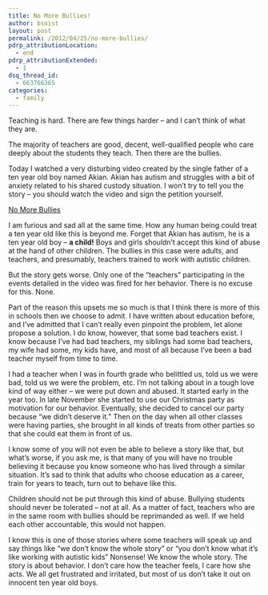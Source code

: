 ```yaml
---
title: No More Bullies!
author: bsoist
layout: post
permalink: /2012/04/25/no-more-bullies/
pdrp_attributionLocation:
  - end
pdrp_attributionExtended:
  - 1
dsq_thread_id:
  - 663766365
categories:
  - family
---
```

Teaching is hard. There are few things harder &#8211; and I can&#8217;t think of what they are. 

The majority of teachers are good, decent, well-qualified people who care deeply about the students they teach. Then there are the bullies.

Today I watched a very disturbing video created by the single father of a ten year old boy named Akian. Akian has autism and struggles with a bit of anxiety related to his shared custody situation. I won&#8217;t try to tell you the story &#8211; you should watch the video and sign the petition yourself. 



[No More Bullies][1]

I am furious and sad all at the same time. How any human being could treat a ten year old like this is beyond me. Forget that Akian has autism, he is a ten year old boy &#8211; **a child!** Boys and girls shouldn&#8217;t accept this kind of abuse at the hand of other children. The bullies in this case were adults, and teachers, and presumably, teachers trained to work with autistic children. 

But the story gets worse. Only one of the &#8220;teachers&#8221; participating in the events detailed in the video was fired for her behavior. There is no excuse for this. None.

Part of the reason this upsets me so much is that I think there is more of this in schools then we choose to admit. I have written about education before, and I&#8217;ve admitted that I can&#8217;t really even pinpoint the problem, let alone propose a solution. I do know, however, that some bad teachers exist. I know because I&#8217;ve had bad teachers, my siblings had some bad teachers, my wife had some, my kids have, and most of all because I&#8217;ve been a bad teacher myself from time to time. 

I had a teacher when I was in fourth grade who belittled us, told us we were bad, told us we were the problem, etc. I&#8217;m not talking about in a tough love kind of way either &#8211; we were put down and abused. It started early in the year too. In late November she started to use our Christmas party as motivation for our behavior. Eventually, she decided to cancel our party because &#8220;we didn&#8217;t deserve it.&#8221; Then on the day when all other classes were having parties, she brought in all kinds of treats from other parties so that she could eat them in front of us. 

I know some of you will not even be able to believe a story like that, but what&#8217;s worse, if you ask me, is that many of you will have no trouble believing it because you know someone who has lived through a similar situation. It&#8217;s sad to think that adults who choose education as a career, train for years to teach, turn out to behave like this.

Children should not be put through this kind of abuse. Bullying students should never be tolerated &#8211; not at all. As a matter of fact, teachers who are in the same room with bullies should be reprimanded as well. If we held each other accountable, this would not happen.

I know this is one of those stories where some teachers will speak up and say things like &#8220;we don&#8217;t know the whole story&#8221; or &#8220;you don&#8217;t know what it&#8217;s like working with autistic kids&#8221; Nonsense! We know the whole story. The story is about behavior. I don&#8217;t care how the teacher feels, I care how she acts. We all get frustrated and irritated, but most of us don&#8217;t take it out on innocent ten year old boys.

 [1]: http://www.hnva.net/teacherbully/
